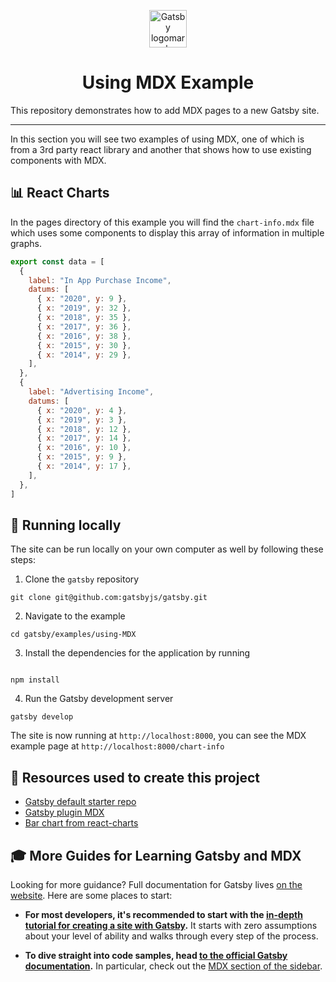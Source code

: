 <p align="center">
  <a href="https://www.gatsbyjs.com">
    <img alt="Gatsby logomark" src="https://www.gatsbyjs.com/Gatsby-Monogram.svg" width="60" />
  </a>
</p>
<h1 align="center">
  Using MDX Example
</h1>

This repository demonstrates how to add MDX pages to a new Gatsby site.

---

In this section you will see two examples of using MDX, one of which is from a 3rd party react library and another that shows how to use existing components with MDX.

## 📊 React Charts

In the pages directory of this example you will find the `chart-info.mdx` file which uses some components to display this array of information in multiple graphs.

```javascript
export const data = [
  {
    label: "In App Purchase Income",
    datums: [
      { x: "2020", y: 9 },
      { x: "2019", y: 32 },
      { x: "2018", y: 35 },
      { x: "2017", y: 36 },
      { x: "2016", y: 38 },
      { x: "2015", y: 30 },
      { x: "2014", y: 29 },
    ],
  },
  {
    label: "Advertising Income",
    datums: [
      { x: "2020", y: 4 },
      { x: "2019", y: 3 },
      { x: "2018", y: 12 },
      { x: "2017", y: 14 },
      { x: "2016", y: 10 },
      { x: "2015", y: 9 },
      { x: "2014", y: 17 },
    ],
  },
]
```

## 🔧 Running locally

The site can be run locally on your own computer as well by following these steps:

1. Clone the `gatsby` repository

```shell
git clone git@github.com:gatsbyjs/gatsby.git
```

2. Navigate to the example

```shell
cd gatsby/examples/using-MDX
```

3. Install the dependencies for the application by running

```shell

npm install

```

4. Run the Gatsby development server

```shell
gatsby develop
```

The site is now running at `http://localhost:8000`, you can see the MDX example page at `http://localhost:8000/chart-info`

## 🧰 Resources used to create this project

- [Gatsby default starter repo](https://github.com/gatsbyjs/gatsby-starter-default)
- [Gatsby plugin MDX](https://www.gatsbyjs.com/plugins/gatsby-plugin-mdx/)
- [Bar chart from react-charts](https://react-charts.js.org/examples/bar)

## 🎓 More Guides for Learning Gatsby and MDX

Looking for more guidance? Full documentation for Gatsby lives [on the website](https://www.gatsbyjs.com/). Here are some places to start:

- **For most developers, it's recommended to start with the [in-depth tutorial for creating a site with Gatsby](https://www.gatsbyjs.com/tutorial/).** It starts with zero assumptions about your level of ability and walks through every step of the process.

- **To dive straight into code samples, head [to the official Gatsby documentation](https://www.gatsbyjs.com/docs/).** In particular, check out the [MDX section of the sidebar](https://www.gatsbyjs.com/docs/mdx/).
